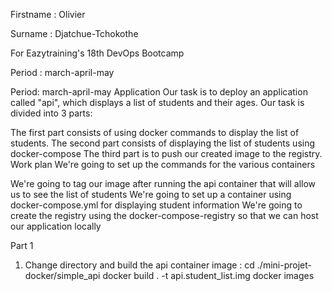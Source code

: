 Firstname : Olivier

Surname : Djatchue-Tchokothe

For Eazytraining's 18th DevOps Bootcamp

Period : march-april-may

Period: march-april-may
Application
Our task is to deploy an application called "api", which displays a list of students and their ages. Our task is divided into 3 parts:

The first part consists of using docker commands to display the list of students.
The second part consists of displaying the list of students using docker-compose
The third part is to push our created image to the registry.
Work plan
We're going to set up the commands for the various containers

We're going to tag our image after running the api container that will allow us to see the list of students
We're going to set up a container using docker-compose.yml for displaying student information
We're going to create the registry using the docker-compose-registry so that we can host our application locally


Part 1

1. Change directory and build the api container image :
cd ./mini-projet-docker/simple_api
docker build . -t api.student_list.img
docker images

